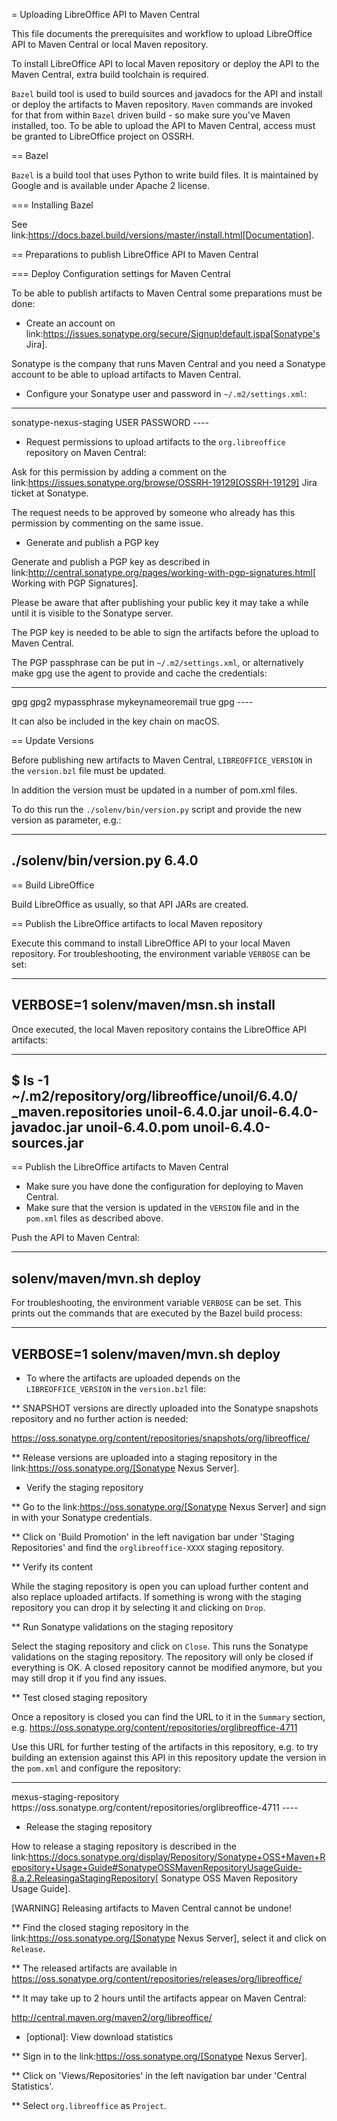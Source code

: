 = Uploading LibreOffice API to Maven Central

This file documents the prerequisites and workflow to upload LibreOffice
API to Maven Central or local Maven repository.

To install LibreOffice API to local Maven repository or deploy the API
to the Maven Central, extra build toolchain is required.

`Bazel` build tool is used to build sources and javadocs for the API and
install or deploy the artifacts to Maven repository. `Maven` commands are
invoked for that from within `Bazel` driven build - so make sure you've
Maven installed, too. To be able to upload the API to Maven Central, access
must be granted to LibreOffice project on OSSRH.


== Bazel

`Bazel` is a build tool that uses Python to write build files. It is
maintained by Google and is available under Apache 2 license.


=== Installing Bazel

See link:https://docs.bazel.build/versions/master/install.html[Documentation].


== Preparations to publish LibreOffice API to Maven Central


=== Deploy Configuration settings for Maven Central


To be able to publish artifacts to Maven Central some preparations must
be done:

* Create an account on
link:https://issues.sonatype.org/secure/Signup!default.jspa[Sonatype's Jira].

Sonatype is the company that runs Maven Central and you need a Sonatype
account to be able to upload artifacts to Maven Central.

* Configure your Sonatype user and password in `~/.m2/settings.xml`:

----
<settings>
  <servers>
    <server>
     <id>sonatype-nexus-staging</id>
     <username>USER</username>
     <password>PASSWORD</password>
   </server>
  </servers>
</settings>
----

* Request permissions to upload artifacts to the `org.libreoffice`
repository on Maven Central:

Ask for this permission by adding a comment on the
link:https://issues.sonatype.org/browse/OSSRH-19129[OSSRH-19129] Jira
ticket at Sonatype.

The request needs to be approved by someone who already has this
permission by commenting on the same issue.

* Generate and publish a PGP key

Generate and publish a PGP key as described in
link:http://central.sonatype.org/pages/working-with-pgp-signatures.html[
Working with PGP Signatures].

Please be aware that after publishing your public key it may take a
while until it is visible to the Sonatype server.

The PGP key is needed to be able to sign the artifacts before the
upload to Maven Central.

The PGP passphrase can be put in `~/.m2/settings.xml`, or
alternatively make gpg use the agent to provide and cache the
credentials:

----
<settings>
  <profiles>
    <profile>
      <id>gpg</id>
      <properties>
        <gpg.executable>gpg2</gpg.executable>
        <gpg.passphrase>mypassphrase</gpg.passphrase>
        <gpg.keyname>mykeynameoremail</gpg.keyname>
        <gpg.useAgent>true</gpg.useAgent>
      </properties>
    </profile>
  </profiles>
  <activeProfiles>
    <activeProfile>gpg</activeProfile>
  </activeProfiles>
</settings>
----

It can also be included in the key chain on macOS.


== Update Versions

Before publishing new artifacts to Maven Central, `LIBREOFFICE_VERSION`
in the `version.bzl` file must be updated.

In addition the version must be updated in a number of pom.xml files.

To do this run the `./solenv/bin/version.py` script and provide the new
version as parameter, e.g.:

----
  ./solenv/bin/version.py 6.4.0
----


== Build LibreOffice

Build LibreOffice as usually, so that API JARs are created.


== Publish the LibreOffice artifacts to local Maven repository

Execute this command to install LibreOffice API to your local Maven
repository. For troubleshooting, the environment variable `VERBOSE`
can be set:

----
  VERBOSE=1 solenv/maven/msn.sh install
----

Once executed, the local Maven repository contains the LibreOffice API
artifacts:

----
  $ ls -1 ~/.m2/repository/org/libreoffice/unoil/6.4.0/
  _maven.repositories
  unoil-6.4.0.jar
  unoil-6.4.0-javadoc.jar
  unoil-6.4.0.pom
  unoil-6.4.0-sources.jar
----


== Publish the LibreOffice artifacts to Maven Central

* Make sure you have done the configuration for deploying to Maven Central.
* Make sure that the version is updated in the `VERSION` file and in
the `pom.xml` files as described above.

Push the API to Maven Central:

----
  solenv/maven/mvn.sh deploy
----

For troubleshooting, the environment variable `VERBOSE` can be set. This
prints out the commands that are executed by the Bazel build process:

----
  VERBOSE=1 solenv/maven/mvn.sh deploy
----

* To where the artifacts are uploaded depends on the `LIBREOFFICE_VERSION`
in the `version.bzl` file:

** SNAPSHOT versions are directly uploaded into the Sonatype snapshots
repository and no further action is needed:

https://oss.sonatype.org/content/repositories/snapshots/org/libreoffice/

** Release versions are uploaded into a staging repository in the
link:https://oss.sonatype.org/[Sonatype Nexus Server].

* Verify the staging repository

** Go to the link:https://oss.sonatype.org/[Sonatype Nexus Server] and
sign in with your Sonatype credentials.

** Click on 'Build Promotion' in the left navigation bar under
'Staging Repositories' and find the `orglibreoffice-XXXX` staging
repository.

** Verify its content

While the staging repository is open you can upload further content and
also replace uploaded artifacts. If something is wrong with the staging
repository you can drop it by selecting it and clicking on `Drop`.

** Run Sonatype validations on the staging repository

Select the staging repository and click on `Close`. This runs the
Sonatype validations on the staging repository. The repository will
only be closed if everything is OK. A closed repository cannot be
modified anymore, but you may still drop it if you find any issues.

** Test closed staging repository

Once a repository is closed you can find the URL to it in the `Summary`
section, e.g. https://oss.sonatype.org/content/repositories/orglibreoffice-4711

Use this URL for further testing of the artifacts in this repository,
e.g. to try building an extension against this API in this repository
update the version in the `pom.xml` and configure the repository:

----
  <repositories>
    <repository>
      <id>mexus-staging-repository</id>
      <url>https://oss.sonatype.org/content/repositories/orglibreoffice-4711</url>
    </repository>
  </repositories>
----

* Release the staging repository

How to release a staging repository is described in the
link:https://docs.sonatype.org/display/Repository/Sonatype+OSS+Maven+Repository+Usage+Guide#SonatypeOSSMavenRepositoryUsageGuide-8.a.2.ReleasingaStagingRepository[
Sonatype OSS Maven Repository Usage Guide].

[WARNING]
Releasing artifacts to Maven Central cannot be undone!

** Find the closed staging repository in the
link:https://oss.sonatype.org/[Sonatype Nexus Server], select it and
click on `Release`.

** The released artifacts are available in
https://oss.sonatype.org/content/repositories/releases/org/libreoffice/

** It may take up to 2 hours until the artifacts appear on Maven
Central:

http://central.maven.org/maven2/org/libreoffice/

* [optional]: View download statistics

** Sign in to the
link:https://oss.sonatype.org/[Sonatype Nexus Server].

** Click on 'Views/Repositories' in the left navigation bar under
'Central Statistics'.

** Select `org.libreoffice` as `Project`.
